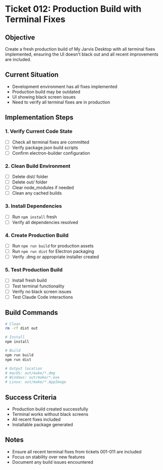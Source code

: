 # Ticket 012: Production Build with Terminal Fixes

## Objective
Create a fresh production build of My Jarvis Desktop with all terminal fixes implemented, ensuring the UI doesn't black out and all recent improvements are included.

## Current Situation
- Development environment has all fixes implemented
- Production build may be outdated
- UI showing black screen issues
- Need to verify all terminal fixes are in production

## Implementation Steps

### 1. Verify Current Code State
- [ ] Check all terminal fixes are committed
- [ ] Verify package.json build scripts
- [ ] Confirm electron-builder configuration

### 2. Clean Build Environment
- [ ] Delete dist/ folder
- [ ] Delete out/ folder  
- [ ] Clear node_modules if needed
- [ ] Clean any cached builds

### 3. Install Dependencies
- [ ] Run `npm install` fresh
- [ ] Verify all dependencies resolved

### 4. Create Production Build
- [ ] Run `npm run build` for production assets
- [ ] Run `npm run dist` for Electron packaging
- [ ] Verify .dmg or appropriate installer created

### 5. Test Production Build
- [ ] Install fresh build
- [ ] Test terminal functionality
- [ ] Verify no black screen issues
- [ ] Test Claude Code interactions

## Build Commands
```bash
# Clean
rm -rf dist out

# Install
npm install

# Build
npm run build
npm run dist

# Output location
# macOS: out/make/*.dmg
# Windows: out/make/*.exe
# Linux: out/make/*.AppImage
```

## Success Criteria
- Production build created successfully
- Terminal works without black screens
- All recent fixes included
- Installable package generated

## Notes
- Ensure all recent terminal fixes from tickets 001-011 are included
- Focus on stability over new features
- Document any build issues encountered